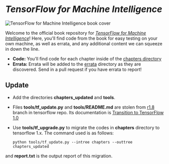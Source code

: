 # _TensorFlow for Machine Intelligence_

![TensorFlow for Machine Intelligence book cover](img/book_cover.jpg)

Welcome to the official book repository for [_TensorFlow for Machine Intelligence_](https://bleedingedgepress.com/tensor-flow-for-machine-intelligence/)! Here, you'll find code from the book for easy testing on your own machine, as well as errata, and any additional content we can squeeze in down the line.

* **Code:** You'll find code for each chapter inside of the [chapters directory](https://github.com/backstopmedia/tensorflowbook/tree/master/chapters)
* **Errata:** Errata will be added to the [errata](https://github.com/backstopmedia/tensorflowbook/tree/master/errata) directory as they are discovered. Send in a pull request if you have errata to report!


## Update

* Add the directories **chapters_updated** and **tools**. 
* Files **tools/tf_update.py** and **tools/README.md** are stolen from [r1.8](https://github.com/tensorflow/tensorflow/tree/r1.8/tensorflow/tools/compatibility) branch in tensorflow repo. Its documentation is [Transition to TensorFlow 1.0](https://www.tensorflow.org/install/migration)
* Use **tools/tf_upgrade.py** to migrate the codes in **chapters** directory to tensorflow 1.x. The command used is as follows:

    ```python tools/tf_update.py --intree chapters --outtree chapters_updated```

 and **report.txt** is the output report of this migration.

